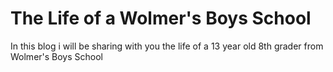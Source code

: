 # The Life of a Wolmer's Boys School

In this blog i will be sharing with you the life of a 13 year old 8th grader from Wolmer's Boys School
